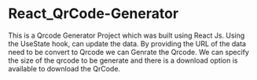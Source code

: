 # React_QrCode-Generator
This is a Qrcode Generator Project which was built using React Js.
Using the UseState hook, can update the data.
By providing the URL of the data need to be convert to Qrcode we can Genrate the Qrcode.
We can specify the size of the qrcode to be generate and there is a download option is available
to download the QrCode.
 

